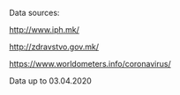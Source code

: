Data sources:

http://www.iph.mk/

http://zdravstvo.gov.mk/

https://www.worldometers.info/coronavirus/

Data up to 03.04.2020


